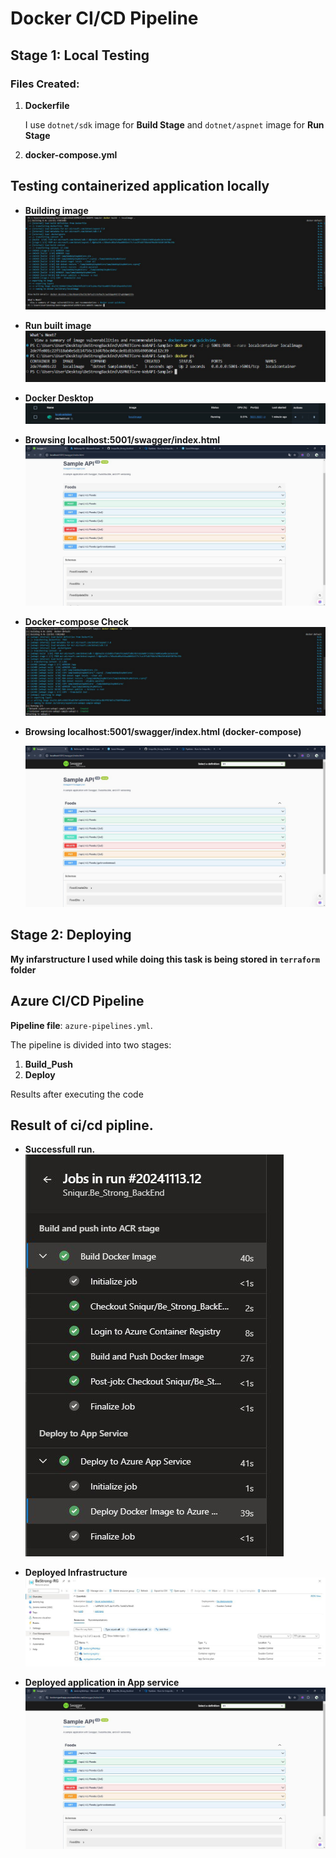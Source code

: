 # Docker CI/CD Pipeline

## Stage 1: Local Testing

### Files Created:
1. **Dockerfile**

    I use `dotnet/sdk` image for  **Build Stage** 
    and `dotnet/aspnet` image for **Run Stage**

2. **docker-compose.yml**


## Testing containerized application locally

- **Building image**  
  ![Image 1](./images/BuildImageLocal.png)

- **Run built image**  
  ![Image 2](./images/RunBuildLocal.png)

- **Docker Desktop**  
  ![Image 3](./images/DockDeskApprove.png)

- **Browsing localhost:5001/swagger/index.html**  
  ![Image 4](./images/DepCheckLocal.png)


- **Docker-compose Check**
   ![Image 4](./images/DockCompBuild.png)


- **Browsing localhost:5001/swagger/index.html (docker-compose)**  

   ![Image 5](./images/DepCheckLocalCompose.png)

## Stage 2: Deploying


**My infarstructure I used while doing this task is being stored in `terraform` folder**




## Azure CI/CD Pipeline

**Pipeline file**:  `azure-pipelines.yml`. 

The pipeline is divided into two stages:

1. **Build_Push**
2. **Deploy**

Results after executing the code

## Result of ci/cd pipline.

- **Successfull run.**
   ![Image 5](./images/Pipeline.png)

- **Deployed Infrastructure**
   ![Image 6](./images/TFInfra.png)

- **Deployed application in App service**
  ![Image 7](./images/DeployedPage.png)
  